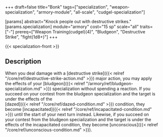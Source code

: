 +++
draft=false
title="Bonk"
tags=["specialization", "weapon-specialization", "armory-module", "all-scale", "cudgel-specialization"]

[params]
  abstract="Knock people out with destructive strikes."
  [params.specialization]
    module="armory"
    cost="15 sp"
    scale="all"
    traits=["-"]
    prereq=["Weapon Training(cudgel)(4)", "Bludgeon", "Destructive Strike", "fight(1d8+)"]
+++

{{< specialization-front >}}

## Description

When you deal damage with a 
[destructive strike]({{< relref "/core/ref/destructive-strike-action.md" >}})
major action, you may apply the effects of your 
[bludgeon]({{< relref "/armory/ref/bludgeon-specialization.md" >}}) specialization
without spending a reaction. If you succeed on your contest from the bludgeon 
specialization and the target is under the effects of the  
[dazed]({{< relref "/core/ref/dazed-condition.md" >}}) condition, they become 
[incapacitated]({{< relref "/core/ref/incapacitated-condition.md" >}}) until 
the start of your next turn instead. Likewise, if you succeed on your contest
from the bludgeon specialization and the target is under the effects of the
incapacitated condition, they become 
[unconscious]({{< relref "/core/ref/unconscious-condition.md" >}}).

